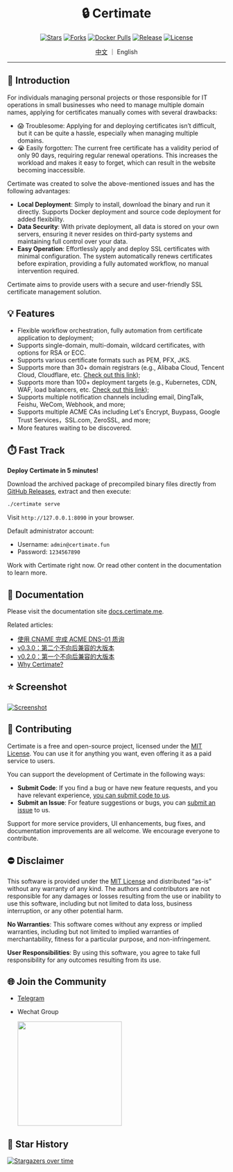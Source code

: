 <h1 align="center">🔒 Certimate</h1>

<div align="center">

[![Stars](https://img.shields.io/github/stars/certimate-go/certimate?style=flat)](https://github.com/certimate-go/certimate)
[![Forks](https://img.shields.io/github/forks/certimate-go/certimate?style=flat)](https://github.com/certimate-go/certimate)
[![Docker Pulls](https://img.shields.io/docker/pulls/certimate/certimate?style=flat)](https://hub.docker.com/r/certimate/certimate)
[![Release](https://img.shields.io/github/v/release/certimate-go/certimate?style=flat&sort=semver)](https://github.com/certimate-go/certimate/releases)
[![License](https://img.shields.io/github/license/certimate-go/certimate?style=flat)](https://mit-license.org/)

</div>

<div align="center">

[中文](README.md) ｜ English

</div>

---

## 🚩 Introduction

For individuals managing personal projects or those responsible for IT operations in small businesses who need to manage multiple domain names, applying for certificates manually comes with several drawbacks:

- 😱 Troublesome: Applying for and deploying certificates isn’t difficult, but it can be quite a hassle, especially when managing multiple domains.
- 😭 Easily forgotten: The current free certificate has a validity period of only 90 days, requiring regular renewal operations. This increases the workload and makes it easy to forget, which can result in the website becoming inaccessible.

Certimate was created to solve the above-mentioned issues and has the following advantages:

- **Local Deployment**: Simply to install, download the binary and run it directly. Supports Docker deployment and source code deployment for added flexibility.
- **Data Security**​: With private deployment, all data is stored on your own servers, ensuring it never resides on third-party systems and maintaining full control over your data.
- **Easy Operation**: Effortlessly apply and deploy SSL certificates with minimal configuration. The system automatically renews certificates before expiration, providing a fully automated workflow, no manual intervention required.

Certimate aims to provide users with a secure and user-friendly SSL certificate management solution.

## 💡 Features

- Flexible workflow orchestration, fully automation from certificate application to deployment;
- Supports single-domain, multi-domain, wildcard certificates, with options for RSA or ECC.
- Supports various certificate formats such as PEM, PFX, JKS.
- Supports more than 30+ domain registrars (e.g., Alibaba Cloud, Tencent Cloud, Cloudflare, etc. [Check out this link](https://docs.certimate.me/en/docs/reference/providers#supported-dns-providers));
- Supports more than 100+ deployment targets (e.g., Kubernetes, CDN, WAF, load balancers, etc. [Check out this link](https://docs.certimate.me/en/docs/reference/providers#supported-hosting-providers));
- Supports multiple notification channels including email, DingTalk, Feishu, WeCom, Webhook, and more;
- Supports multiple ACME CAs including Let's Encrypt, Buypass, Google Trust Services，SSL.com, ZeroSSL, and more;
- More features waiting to be discovered.

## ⏱️ Fast Track

**Deploy Certimate in 5 minutes!**

Download the archived package of precompiled binary files directly from [GitHub Releases](https://github.com/certimate-go/certimate/te/releases), extract and then execute:

```bash
./certimate serve
```

Visit `http://127.0.0.1:8090` in your browser.

Default administrator account:

- Username: `admin@certimate.fun`
- Password: `1234567890`

Work with Certimate right now. Or read other content in the documentation to learn more.

## 📄 Documentation

Please visit the documentation site [docs.certimate.me](https://docs.certimate.me/en/).

Related articles:

- [使用 CNAME 完成 ACME DNS-01 质询](https://docs.certimate.me/blog/cname)
- [v0.3.0：第二个不向后兼容的大版本](https://docs.certimate.me/blog/v0.3.0)
- [v0.2.0：第一个不向后兼容的大版本](https://docs.certimate.me/blog/v0.2.0)
- [Why Certimate?](https://docs.certimate.me/blog/why-certimate)

## ⭐ Screenshot

[![Screenshot](https://i.imgur.com/4DAUKEE.gif)](https://www.youtube.com/watch?v=am_yzdfyNOE)

## 🤝 Contributing

Certimate is a free and open-source project, licensed under the [MIT License](./LICENSE). You can use it for anything you want, even offering it as a paid service to users.

You can support the development of Certimate in the following ways:

- **Submit Code**: If you find a bug or have new feature requests, and you have relevant experience, [you can submit code to us](CONTRIBUTING_EN.md).
- **Submit an Issue**: For feature suggestions or bugs, you can [submit an issue](https://github.com/certimate-go/certimate/te/issues) to us.

Support for more service providers, UI enhancements, bug fixes, and documentation improvements are all welcome. We encourage everyone to contribute.

## ⛔ Disclaimer

This software is provided under the [MIT License](https://opensource.org/licenses/MIT) and distributed “as-is” without any warranty of any kind. The authors and contributors are not responsible for any damages or losses resulting from the use or inability to use this software, including but not limited to data loss, business interruption, or any other potential harm.

**No Warranties**: This software comes without any express or implied warranties, including but not limited to implied warranties of merchantability, fitness for a particular purpose, and non-infringement.

**User Responsibilities**: By using this software, you agree to take full responsibility for any outcomes resulting from its use.

## 🌐 Join the Community

- [Telegram](https://t.me/+ZXphsppxUg41YmVl)
- Wechat Group

  <img src="https://i.imgur.com/zSHEoIm.png" width="240"/>

## 🚀 Star History

[![Stargazers over time](https://starchart.cc/certimate-go/certimate.svg?variant=adaptive)](https://starchart.cc/certimate-go/certimate)
